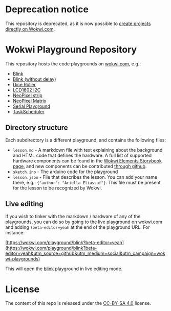 # Deprecation notice

This repository is deprecated, as it is now possible to [create projects directly on Wokwi.com](https://wokwi.com/arduino/new).

# Wokwi Playground Repository

This repository hosts the code playgrounds on [wokwi.com](https://wokwi.com), e.g.:

* [Blink](https://wokwi.com/playground/blink?utm_source=github&utm_medium=social&utm_campaign=wokwi-playgrounds)
* [Blink (without delay)](https://wokwi.com/playground/blink-without-delay-3-leds?utm_source=github&utm_medium=social&utm_campaign=wokwi-playgrounds)
* [Dice Roller](https://wokwi.com/playground/dice-roller?utm_source=github&utm_medium=social&utm_campaign=wokwi-playgrounds)
* [LCD1602 I2C](https://wokwi.com/playground/lcd1602-i2c?utm_source=github&utm_medium=social&utm_campaign=wokwi-playgrounds)
* [NeoPixel strip](https://wokwi.com/playground/neopixel-strip?utm_source=github&utm_medium=social&utm_campaign=wokwi-playgrounds)
* [NeoPixel Matrix](https://wokwi.com/playground/neopixel-matrix?utm_source=github&utm_medium=social&utm_campaign=wokwi-playgrounds)
* [Serial Playground](https://wokwi.com/playground/serial?utm_source=github&utm_medium=social&utm_campaign=wokwi-playgrounds)
* [TaskScheduler](https://wokwi.com/playground/task-scheduler?utm_source=github&utm_medium=social&utm_campaign=wokwi-playgrounds)

## Directory structure

Each subdirectory is a different playground, and contains the following files:

* `lesson.md` - A markdown file with text explaining about the background and HTML code that defines the hardware. A full list of supported hardware components can be found in the [Wokwi Elements Storybook page](https://elements.wokwi.com), and new components can be contributed [through github](https://github.com/wokwi/wokwi-elements).
* `sketch.ino` - The arduino code for the playground
* `lesson.json` - File that describes the lesson. You can add your name there, e.g.: `{"author": "Ariella Eliassaf"}`. This file must be present for the lesson to be recognized by Wokwi.

## Live editing

If you wish to tinker with the markdown / hardware of any of the playgrounds, you can do so by going to
the live playground on wokwi.com and adding `?beta-editor=yeah` at the end of the playground URL. For instance:

[https://wokwi.com/playground/blink?beta-editor=yeah](https://wokwi.com/playground/blink?beta-editor=yeah&utm_source=github&utm_medium=social&utm_campaign=wokwi-playgrounds)

This will open the [blink](blink/lesson.md) playground in live editing mode.

# License

The content of this repo is released under the [CC-BY-SA 4.0](https://creativecommons.org/licenses/by-sa/4.0/) license.
